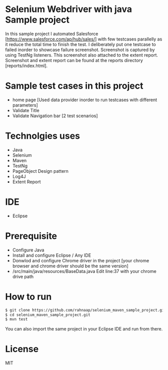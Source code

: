 # Selenium Webdriver with java Sample project 
In this sample project I automated Salesforce [https://www.salesforce.com/ap/hub/sales/] with few testcases parallelly as it reduce the total time to finish the test.  I deliberately put one testcase to failed inorder to showcase failure screenshot. Screenshot is captured by using TestNg listeners. This screenshot also attached to the extent report. Screenshot and extent report can be found at the reports directory [reports/index.html]. 
# Sample test cases in this project 
- home page [Used data provider inorder to run testcases with different parameters]
- Validate Title 
- Validate Navigation bar [2 test scenarios]
# Technolgies uses 
 - Java
 - Selenium
 - Maven
 - TestNg
 - PageObject Design pattern
 - Log4J
 - Extent Report
# IDE
- Eclipse
# Prerequisite
- Configure Java
- Install and configure Eclipse / Any IDE
- Donwlod and configure Chrome driver in the project [your chrome browser and chrome driver should be the same version]
- /src/main/java/resources/BaseData.java Edit line:37 with your chrome drive path
# How to run
```sh
$ git clone https://github.com/rahnaap/selenium_maven_sample_project.git
$ cd selenium_maven_sample_project.git
$ mvn test 
```
You can also import the same project in your Eclipse IDE and run from there. 
  
# License
MIT
